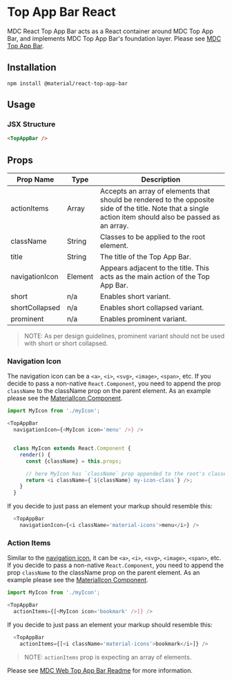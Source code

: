 # Top App Bar React

MDC React Top App Bar acts as a React container around MDC Top App Bar, and implements MDC Top App Bar's foundation layer. Please see [MDC Top App Bar](https://github.com/material-components/material-components-web/tree/master/packages/mdc-top-app-bar).

## Installation

```
npm install @material/react-top-app-bar
```

## Usage

### JSX Structure

```html
<TopAppBar />
```

## Props

Prop Name | Type | Description
--- | --- | ---
actionItems | Array | Accepts an array of elements that should be rendered to the opposite side of the title. Note that a single action item should also be passed as an array.
className | String | Classes to be applied to the root element.
title | String | The title of the Top App Bar.
navigationIcon | Element | Appears adjacent to the title. This acts as the main action of the Top App Bar.
short | n/a | Enables short variant.
shortCollapsed | n/a | Enables short collapsed variant.
prominent | n/a | Enables prominent variant.

> NOTE: As per design guidelines, prominent variant should not be used with short or short collapsed.

### Navigation Icon

The navigation icon can be a `<a>`, `<i>`, `<svg>`, `<image>`, `<span>`, etc. If you decide to pass a non-native `React.Component`, you need to append the prop `className` to the className prop on the parent element. As an example please see the [MaterialIcon Component](../material-icon/index.js).

```js
import MyIcon from './myIcon';

<TopAppBar
  navigationIcon={<MyIcon icon='menu' />} />


  class MyIcon extends React.Component {
    render() {
      const {className} = this.props;

      // here MyIcon has `className` prop appended to the root's classes
      return <i className={`${className} my-icon-class`} />;
    }
  }
```

If you decide to just pass an element your markup should resemble this:

```js
  <TopAppBar
    navigationIcon={<i className='material-icons'>menu</i>} />
```

### Action Items

Similar to the [navigation icon](#navigation-icon), it can be `<a>`, `<i>`, `<svg>`, `<image>`, `<span>`, etc. If you decide to pass a non-native `React.Component`, you need to append the prop `className` to the className prop on the parent element. As an example please see the [MaterialIcon Component](../material-icon/index.js).

```js
import MyIcon from './myIcon';

<TopAppBar
  actionItems={[<MyIcon icon='bookmark' />]} />
```

If you decide to just pass an element your markup should resemble this:

```js
  <TopAppBar
    actionItems={[<i className='material-icons'>bookmark</i>]} />
```

> NOTE: `actionItems` prop is expecting an array of elements.

Please see [MDC Web Top App Bar Readme](https://github.com/material-components/material-components-web/tree/master/packages/mdc-top-app-bar) for more information.
